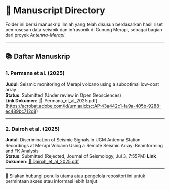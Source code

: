 # 📄 Manuscript Directory

Folder ini berisi manuskrip ilmiah yang telah disusun berdasarkan hasil riset pemrosesan data seismik dan infrasonik di Gunung Merapi, sebagai bagian dari proyek *Antenna-Merapi*.

---

## 📚 Daftar Manuskrip

### 1. Permana et al. (2025)
**Judul**: Seismic monitoring of Merapi volcano using a suboptimal low-cost array  
**Status**: Submitted (Under review in Open Geosciences)  
**Link Dokumen**: [📄 Permana_et_al_2025.pdf] (https://acrobat.adobe.com/id/urn:aaid:sc:AP:43a442c1-fa9a-405b-9288-ec489bc712d8)

---

### 2. Dairoh et al. (2025)
**Judul**: Discrimination of Seismic Signals in UGM Antenna Station Recordings at Merapi Volcano Using a Remote Seismic Array: Beamforming and FK Analysis  
**Status**: Submitted (Rejected, Journal of Seismology, Jul 3, 7:55PM)
**Link Dokumen**: [📄 Dairoh_et_al_2025.pdf](./Dairoh_et_al_2025.pdf)

---

📝 Silakan hubungi penulis utama atau pengelola repositori ini untuk permintaan akses atau informasi lebih lanjut.
